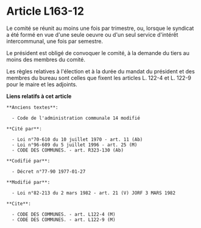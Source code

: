 # Article L163-12

Le comité se réunit au moins une fois par trimestre, ou, lorsque le syndicat a été formé en vue d'une seule oeuvre ou d'un
seul service d'intérêt intercommunal, une fois par semestre.

Le président est obligé de convoquer le comité, à la demande du tiers au moins des membres du comité.

Les règles relatives à l'élection et à la durée du mandat du président et des membres du bureau sont celles que fixent les
articles L. 122-4 et L. 122-9 pour le maire et les adjoints.

**Liens relatifs à cet article**

	**Anciens textes**:

	  - Code de l'administration communale 14 modifié

	**Cité par**:

	  - Loi n°70-610 du 10 juillet 1970 - art. 11 (Ab)
	  - Loi n°96-609 du 5 juillet 1996 - art. 25 (M)
	  - CODE DES COMMUNES. - art. R323-130 (Ab)

	**Codifié par**:

	  - Décret n°77-90 1977-01-27

	**Modifié par**:

	  - Loi n°82-213 du 2 mars 1982 - art. 21 (V) JORF 3 MARS 1982

	**Cite**:

	  - CODE DES COMMUNES. - art. L122-4 (M)
	  - CODE DES COMMUNES. - art. L122-9 (M)
